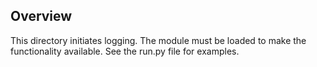 ## Overview

This directory initiates logging. The module must be loaded to make the functionality available. See the run.py file for examples.